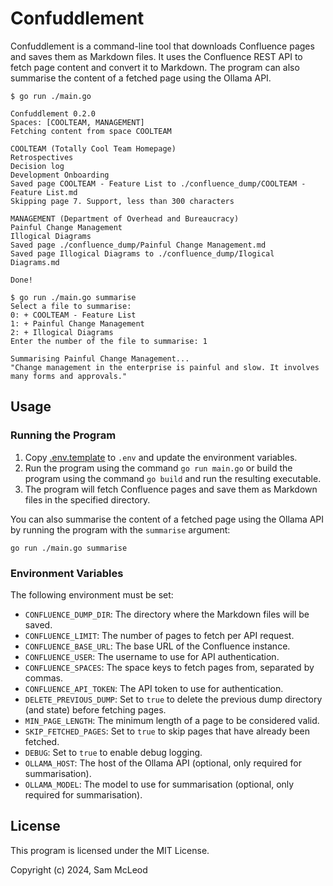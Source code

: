 # Confuddlement

Confuddlement is a command-line tool that downloads Confluence pages and saves them as Markdown files.
It uses the Confluence REST API to fetch page content and convert it to Markdown.
The program can also summarise the content of a fetched page using the Ollama API.

```plain
$ go run ./main.go

Confuddlement 0.2.0
Spaces: [COOLTEAM, MANAGEMENT]
Fetching content from space COOLTEAM

COOLTEAM (Totally Cool Team Homepage)
Retrospectives
Decision log
Development Onboarding
Saved page COOLTEAM - Feature List to ./confluence_dump/COOLTEAM - Feature List.md
Skipping page 7. Support, less than 300 characters

MANAGEMENT (Department of Overhead and Bureaucracy)
Painful Change Management
Illogical Diagrams
Saved page ./confluence_dump/Painful Change Management.md
Saved page Illogical Diagrams to ./confluence_dump/Ilogical Diagrams.md

Done!

$ go run ./main.go summarise
Select a file to summarise:
0: + COOLTEAM - Feature List
1: + Painful Change Management
2: + Illogical Diagrams
Enter the number of the file to summarise: 1

Summarising Painful Change Management...
"Change management in the enterprise is painful and slow. It involves many forms and approvals."
```

## Usage

### Running the Program

1. Copy [.env.template](.env.template) to `.env` and update the environment variables.
2. Run the program using the command `go run main.go` or build the program using the command `go build` and run the resulting executable.
3. The program will fetch Confluence pages and save them as Markdown files in the specified directory.

You can also summarise the content of a fetched page using the Ollama API by running the program with the `summarise` argument:

```shell
go run ./main.go summarise
```

### Environment Variables

The following environment must be set:

* `CONFLUENCE_DUMP_DIR`: The directory where the Markdown files will be saved.
* `CONFLUENCE_LIMIT`: The number of pages to fetch per API request.
* `CONFLUENCE_BASE_URL`: The base URL of the Confluence instance.
* `CONFLUENCE_USER`: The username to use for API authentication.
* `CONFLUENCE_SPACES`: The space keys to fetch pages from, separated by commas.
* `CONFLUENCE_API_TOKEN`: The API token to use for authentication.
* `DELETE_PREVIOUS_DUMP`: Set to `true` to delete the previous dump directory (and state) before fetching pages.
* `MIN_PAGE_LENGTH`: The minimum length of a page to be considered valid.
* `SKIP_FETCHED_PAGES`: Set to `true` to skip pages that have already been fetched.
* `DEBUG`: Set to `true` to enable debug logging.
* `OLLAMA_HOST`: The host of the Ollama API (optional, only required for summarisation).
* `OLLAMA_MODEL`: The model to use for summarisation (optional, only required for summarisation).

## License

This program is licensed under the MIT License.

Copyright (c) 2024, Sam McLeod
